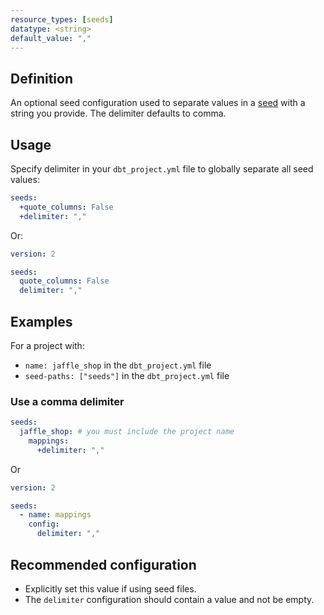 ```yaml
---
resource_types: [seeds]
datatype: <string>
default_value: ","
---
```


## Definition

An optional seed configuration used to separate values in a [seed](/docs/build/seeds) with a string you provide. The delimiter defaults to comma.


## Usage
Specify delimiter in your `dbt_project.yml` file to globally separate all seed values:

<File name='dbt_project.yml'>

```yml
seeds:
  +quote_columns: False
  +delimiter: ","
```

</File>


Or:

<File name='seeds/properties.yml'>

```yml
version: 2

seeds:
  quote_columns: False
  delimiter: ","
```

</File>

## Examples
For a project with:

* `name: jaffle_shop` in the `dbt_project.yml` file
* `seed-paths: ["seeds"]` in the `dbt_project.yml` file

### Use a comma delimiter
<File name='dbt_project.yml'>

```yml
seeds:
  jaffle_shop: # you must include the project name
    mappings:
      +delimiter: ","
```

</File>

Or

<File name='seeds/properties.yml'>

```yml
version: 2

seeds:
  - name: mappings
    config:
      delimiter: ","
```

</File>

## Recommended configuration

* Explicitly set this value if using seed files.
* The `delimiter` configuration should contain a value and not be empty.
